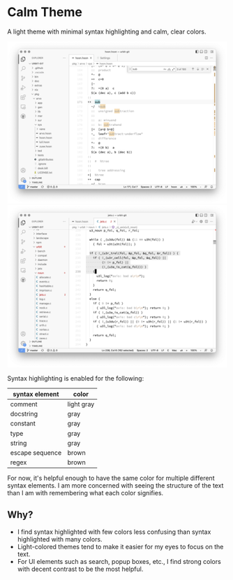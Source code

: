 # Calm Theme

A light theme with minimal syntax highlighting and calm, clear colors.

![screenshot of hoon with search](./screenshot-1.png) ![screenshot of C with highlight](./screenshot-2.png)

Syntax highlighting is enabled for the following:

| syntax element  | color      |
| --------------- | ---------- |
| comment         | light gray |
| docstring       | gray       |
| constant        | gray       |
| type            | gray       |
| string          | gray       |
| escape sequence | brown      |
| regex           | brown      |

For now, it's helpful enough to have the same color for multiple different syntax elements. I am more concerned with seeing the structure of the text than I am with remembering what each color signifies.

## Why?

- I find syntax highlighted with few colors less confusing than syntax highlighted with many colors.
- Light-colored themes tend to make it easier for my eyes to focus on the text.
- For UI elements such as search, popup boxes, etc., I find strong colors with decent contrast to be the most helpful.

